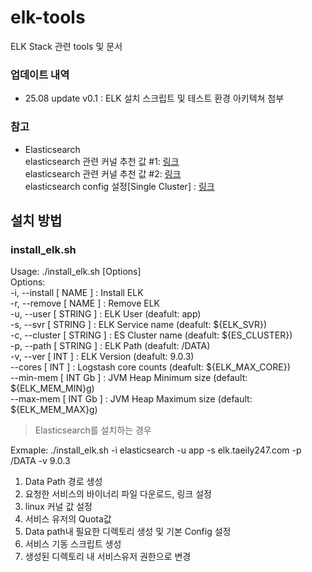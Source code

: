 # elk-tools
ELK Stack 관련 tools 및 문서

### 업데이트 내역
- 25.08 update v0.1 : ELK 설치 스크립트 및 테스트 환경 아키텍쳐 첨부

### 참고
- Elasticsearch
<br>elasticsearch 관련 커널 추천 값 #1: [링크](https://www.gimsesu.me/elasticsearch-change-vm-max-map-count/)
<br>elasticsearch 관련 커널 추천 값 #2: [링크](https://trace90.tistory.com/entry/ElasticSearch-%EB%A6%AC%EB%88%85%EC%8A%A4-OS-%ED%99%98%EA%B2%BD%EC%84%A4%EC%A0%95)
<br>elasticsearch config 설정[Single Cluster] : [링크](https://daram.tistory.com/548)

## 설치 방법
### install_elk.sh
Usage: ./install_elk.sh [Options]<br>
Options:<br>
-i, --install  [ NAME ]    : Install ELK<br>
-r, --remove   [ NAME ]    : Remove  ELK<br>
-u, --user     [ STRING ]  : ELK User (deafult: app)<br>
-s, --svr      [ STRING ]  : ELK Service name (deafult: ${ELK_SVR})<br>
-c, --cluster  [ STRING ]  : ES Cluster name  (deafult: ${ES_CLUSTER})<br>
-p, --path     [ STRING ]  : ELK Path (deafult: /DATA)<br>
-v, --ver      [   INT  ]  : ELK Version (deafult: 9.0.3)<br>
--cores        [   INT  ]  : Logstash core counts  (deafult: ${ELK_MAX_CORE})<br>
--min-mem      [ INT Gb ]  : JVM Heap Minimum size (default: ${ELK_MEM_MIN}g)<br>
--max-mem      [ INT Gb ]  : JVM Heap Maximum size (default: ${ELK_MEM_MAX}g)<br>

> Elasticsearch를 설치하는 경우

Exmaple: ./install_elk.sh -i elasticsearch -u app -s elk.taeily247.com -p /DATA -v 9.0.3

1. Data Path 경로 생성
2. 요청한 서비스의 바이너리 파일 다운로드, 링크 설정
3. linux 커널 값 설정
4. 서비스 유저의 Quota값
5. Data path내 필요한 디렉토리 생성 및 기본 Config 설정
6. 서비스 기동 스크립트 생성
7. 생성된 디렉토리 내 서비스유저 권한으로 변경